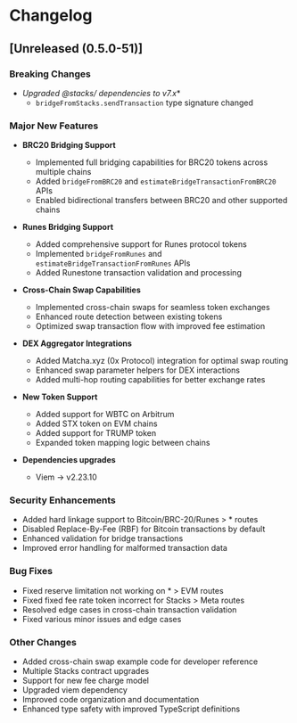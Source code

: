 # Changelog

## [Unreleased (0.5.0-51)]

### Breaking Changes

- **Upgraded @stacks/* dependencies to v7.x**
  - `bridgeFromStacks.sendTransaction` type signature changed

### Major New Features

- **BRC20 Bridging Support**
  - Implemented full bridging capabilities for BRC20 tokens across multiple chains
  - Added `bridgeFromBRC20` and `estimateBridgeTransactionFromBRC20` APIs
  - Enabled bidirectional transfers between BRC20 and other supported chains

- **Runes Bridging Support**
  - Added comprehensive support for Runes protocol tokens
  - Implemented `bridgeFromRunes` and `estimateBridgeTransactionFromRunes` APIs
  - Added Runestone transaction validation and processing

- **Cross-Chain Swap Capabilities**
  - Implemented cross-chain swaps for seamless token exchanges
  - Enhanced route detection between existing tokens
  - Optimized swap transaction flow with improved fee estimation

- **DEX Aggregator Integrations**
  - Added Matcha.xyz (0x Protocol) integration for optimal swap routing
  - Enhanced swap parameter helpers for DEX interactions
  - Added multi-hop routing capabilities for better exchange rates

- **New Token Support**
  - Added support for WBTC on Arbitrum
  - Added STX token on EVM chains
  - Added support for TRUMP token
  - Expanded token mapping logic between chains

- **Dependencies upgrades**
  - Viem -> v2.23.10

### Security Enhancements

- Added hard linkage support to Bitcoin/BRC-20/Runes > * routes
- Disabled Replace-By-Fee (RBF) for Bitcoin transactions by default
- Enhanced validation for bridge transactions
- Improved error handling for malformed transaction data

### Bug Fixes

- Fixed reserve limitation not working on * > EVM routes
- Fixed fixed fee rate token incorrect for Stacks > Meta routes
- Resolved edge cases in cross-chain transaction validation
- Fixed various minor issues and edge cases

### Other Changes

- Added cross-chain swap example code for developer reference
- Multiple Stacks contract upgrades
- Support for new fee charge model
- Upgraded viem dependency
- Improved code organization and documentation
- Enhanced type safety with improved TypeScript definitions